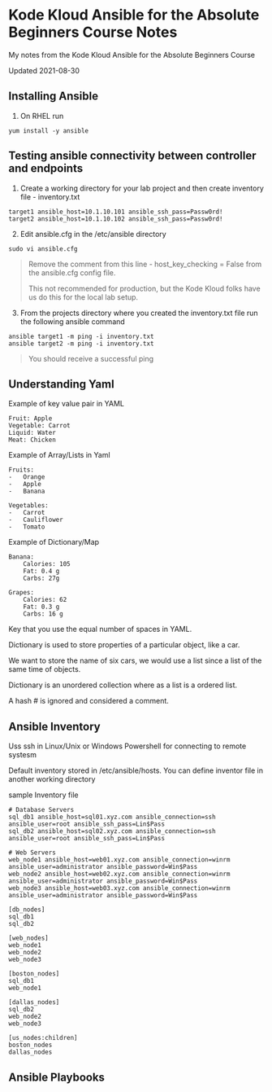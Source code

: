 # Kode Kloud Ansible for the Absolute Beginners Course Notes
My notes from the Kode Kloud Ansible for the Absolute Beginners Course

Updated 2021-08-30

## Installing Ansible
1. On RHEL run
```
yum install -y ansible
```

## Testing ansible connectivity between controller and endpoints
1. Create a working directory for your lab project and then create inventory file - inventory.txt
```
target1 ansible_host=10.1.10.101 ansible_ssh_pass=Passw0rd!
target2 ansible_host=10.1.10.102 ansible_ssh_pass=Passw0rd!
```
2. Edit ansible.cfg in the /etc/ansible directory
```
sudo vi ansible.cfg
```
> Remove the comment from this line - host_key_checking = False from the ansible.cfg config file.
> 
> This not recommended for production, but the Kode Kloud folks have us do this for the local lab setup.

3. From the projects directory where you created the inventory.txt file run the following ansible command
```
ansible target1 -m ping -i inventory.txt
ansible target2 -m ping -i inventory.txt
```
> You should receive a successful ping

## Understanding Yaml

Example of key value pair in YAML
```
Fruit: Apple
Vegetable: Carrot
Liquid: Water
Meat: Chicken
```

Example of Array/Lists in Yaml
```
Fruits:
-   Orange
-   Apple
-   Banana

Vegetables:
-   Carrot
-   Cauliflower
-   Tomato
```

Example of Dictionary/Map
```
Banana:
    Calories: 105
    Fat: 0.4 g
    Carbs: 27g
     
Grapes:
    Calories: 62
    Fat: 0.3 g
    Carbs: 16 g
```

Key that you use the equal number of spaces in YAML. 

Dictionary is used to store properties of a particular object, like a car.

We want to store the name of six cars, we would use a list since a list of the same time of objects.

Dictionary is an unordered collection where as a list is a ordered list.

A hash # is ignored and considered a comment.

## Ansible Inventory

Uss ssh in Linux/Unix or Windows Powershell for connecting to remote systesm

Default inventory stored in /etc/ansible/hosts.  You can define inventor file in another working directory

sample Inventory file 
```
# Database Servers
sql_db1 ansible_host=sql01.xyz.com ansible_connection=ssh ansible_user=root ansible_ssh_pass=Lin$Pass
sql_db2 ansible_host=sql02.xyz.com ansible_connection=ssh ansible_user=root ansible_ssh_pass=Lin$Pass

# Web Servers
web_node1 ansible_host=web01.xyz.com ansible_connection=winrm ansible_user=administrator ansible_password=Win$Pass
web_node2 ansible_host=web02.xyz.com ansible_connection=winrm ansible_user=administrator ansible_password=Win$Pass
web_node3 ansible_host=web03.xyz.com ansible_connection=winrm ansible_user=administrator ansible_password=Win$Pass

[db_nodes]
sql_db1
sql_db2

[web_nodes]
web_node1
web_node2
web_node3

[boston_nodes]
sql_db1
web_node1

[dallas_nodes]
sql_db2
web_node2
web_node3

[us_nodes:children]
boston_nodes
dallas_nodes
```
## Ansible Playbooks
